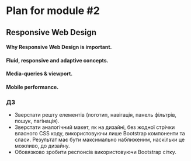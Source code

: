 # Plan for module #2

## Responsive Web Design
#### Why Responsive Web Design is important.
#### Fluid, responsive and adaptive concepts.
#### Media-queries & viewport.
#### Mobile performance.


### ДЗ
  - Зверстати решту елементів (логотип, навігація, панель фільтрів, пошук, пагінація).
  - Зверстати аналогічний макет, як на дизайні, без жодної стрічки власного CSS коду, використовуючи лише Bootstrap компоненти та сласи. Результат має бути максимально наближеним, наскільки це можливо, до дизайну.
  - Обовязково зробити респонсів використовуючи Bootstrap сітку.

